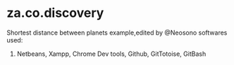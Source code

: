 # za.co.discovery
Shortest distance between planets example,edited by @Neosono
softwares used:
1. Netbeans,
 Xampp, Chrome Dev tools, Github, GitTotoise, GitBash
 

